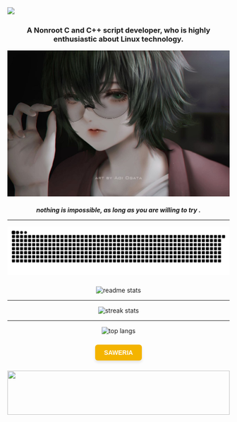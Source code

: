    <img src="https://readme-typing-svg.herokuapp.com/?font=Righteous&size=50&center=true&vCenter=true&width=10/10&height=70&duration=4000&lines=Hi+There!+👋;+I'm+ILLUMI!;" />
</h1>
<h3 align="center">A Nonroot C and C++ script developer, who is highly enthusiastic about Linux technology. </h3>

![git text](/IFS.png)

<h5 align="center">nothing is impossible, as long as you are willing to try . <hr/>

![gif ular](https://github.com/Betrix-ID/Betrix-ID/blob/output/github-contribution-grid-snake.svg)

###
<div align="center">
  <img width="400" src="https://github-readme-stats-salesp07.vercel.app/api?username=Betrix-ID&count_private=true&show_icons=true&theme=nightowl&rank_icon=github&border_radius=10" alt="readme stats" />
  <hr/>
  <img width="400" src="https://github-readme-streak-stats-salesp07.vercel.app/?user=Betrix-ID&count_private=true&theme=nightowl&border_radius=10" alt="streak stats"/>
  <hr/>
  <img width="400" src="https://github-readme-stats-salesp07.vercel.app/api/top-langs/?username=Betrix-ID&hide=HTML&langs_count=8&layout=compact&theme=nightowl&border_radius=10&size_weight=0.5&count_weight=0.5&exclude_repo=github-readme-stats" alt="top langs" />
</div>

###
<div align="center">
  <a href="https://saweria.co/Uniccc" target="_blank" style="
    background-color: #f4b400;
    color: white;
    padding: 10px 20px;
    text-decoration: none;
    font-weight: bold;
    border-radius: 6px;
    font-family: sans-serif;
    box-shadow: 0 4px 6px rgba(0,0,0,0.1);
    display: inline-block;
  ">
    SAWERIA
  </a>
</div>

###
<img src="https://raw.githubusercontent.com/matfantinel/matfantinel/master/waves.svg" width="100%" height="100">


